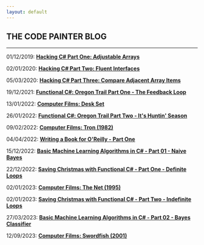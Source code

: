 ```yaml
---
layout: default
---
```


<div class="pagepanel down_arrow white">
  <div class="center">
		<h2>THE CODE PAINTER BLOG</h2>
		<hr/>
		<p>01/12/2019: <strong><a href="https://www.thecodepainter.co.uk/blog/2019113/hackingcsharp_arrayadjust">Hacking C# Part One: Adjustable Arrays</a></strong></p>
		<p>02/01/2020: <strong><a href="http://www.thecodepainter.co.uk/blog/20191231/hackingcshap_fluentinterfaces">Hacking C# Part Two: Fluent Interfaces</a></strong></p>
		<p>05/03/2020: <strong><a href="https://www.thecodepainter.co.uk/blog/20200304/hackingcshap_consecutiveelements">Hacking C# Part Three: Compare Adjacent Array Items</a></strong></p>
		<p>19/12/2021: <strong><a href="https://www.thecodepainter.co.uk/blog/20211219/oregontrail_1">Functional C#: Oregon Trail Part One - The Feedback Loop</a></strong></p>
		<p>13/01/2022: <strong><a href="https://www.thecodepainter.co.uk/blog/20220113/deskset">Computer Films: Desk Set</a></strong></p>
		<p>26/01/2022: <strong><a href="https://www.thecodepainter.co.uk/blog/20220128/oregontrail_2">Functional C#: Oregon Trail Part Two - It's Huntin' Season</a></strong></p>
	  	<p>09/02/2022: <strong><a href="https://www.thecodepainter.co.uk/blog/20220208/tron">Computer Films: Tron (1982)</a></strong></p>
	  	<p>04/04/2022: <strong><a href="https://www.thecodepainter.co.uk/blog/20220503/writeabook01">Writing a Book for O'Reilly - Part One</a></strong></p>
	  	<p>15/12/2022: <strong><a href="https://www.thecodepainter.co.uk/blog/20221215/machinelearning-01-naivebayes">Basic Machine Learning Algorithms in C# - Part 01 - Naive Bayes</a></strong></p>
	  	<p>22/12/2022: <strong><a href="https://www.thecodepainter.co.uk/blog/20221206/savechristmas">Saving Christmas with Functional C# - Part One - Definite Loops</a></strong></p>
		<p>02/01/2023: <strong><a href="https://www.thecodepainter.co.uk/blog/20230102/computerfilms-thenet">Computer Films: The Net (1995)</a></strong></p>
		<p>02/01/2023: <strong><a href="https://www.thecodepainter.co.uk/blog/20230120/savingchristmas02">Saving Christmas with Functional C# - Part Two - Indefinite Loops</a></strong></p>
		<p>27/03/2023: <strong><a href="https://www.thecodepainter.co.uk/blog/20230322/machinelearning-02-bayesclassifier">Basic Machine Learning Algorithms in C# - Part 02 - Bayes Classifier</a></strong></p>
		<p>12/09/2023: <strong><a href="https://www.thecodepainter.co.uk/blog/20230912/computerfilms-swordfish">Computer Films: Swordfish (2001)</a></strong></p>
	</div>
</div>
